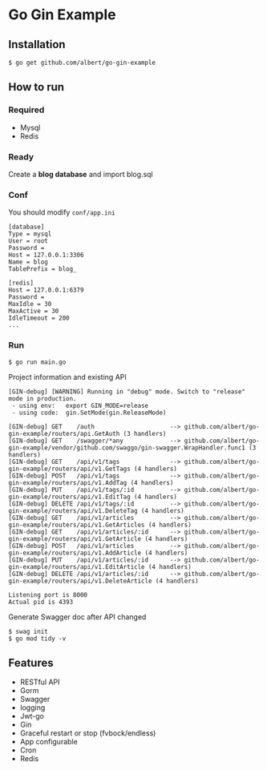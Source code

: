 # Go Gin Example 

## Installation
```
$ go get github.com/albert/go-gin-example
```

## How to run

### Required

- Mysql
- Redis

### Ready

Create a **blog database** and import blog.sql

### Conf

You should modify `conf/app.ini`

```
[database]
Type = mysql
User = root
Password =
Host = 127.0.0.1:3306
Name = blog
TablePrefix = blog_

[redis]
Host = 127.0.0.1:6379
Password =
MaxIdle = 30
MaxActive = 30
IdleTimeout = 200
...
```

### Run
```
$ go run main.go 
```

Project information and existing API

```
[GIN-debug] [WARNING] Running in "debug" mode. Switch to "release" mode in production.
 - using env:	export GIN_MODE=release
 - using code:	gin.SetMode(gin.ReleaseMode)

[GIN-debug] GET    /auth                     --> github.com/albert/go-gin-example/routers/api.GetAuth (3 handlers)
[GIN-debug] GET    /swagger/*any             --> github.com/albert/go-gin-example/vendor/github.com/swaggo/gin-swagger.WrapHandler.func1 (3 handlers)
[GIN-debug] GET    /api/v1/tags              --> github.com/albert/go-gin-example/routers/api/v1.GetTags (4 handlers)
[GIN-debug] POST   /api/v1/tags              --> github.com/albert/go-gin-example/routers/api/v1.AddTag (4 handlers)
[GIN-debug] PUT    /api/v1/tags/:id          --> github.com/albert/go-gin-example/routers/api/v1.EditTag (4 handlers)
[GIN-debug] DELETE /api/v1/tags/:id          --> github.com/albert/go-gin-example/routers/api/v1.DeleteTag (4 handlers)
[GIN-debug] GET    /api/v1/articles          --> github.com/albert/go-gin-example/routers/api/v1.GetArticles (4 handlers)
[GIN-debug] GET    /api/v1/articles/:id      --> github.com/albert/go-gin-example/routers/api/v1.GetArticle (4 handlers)
[GIN-debug] POST   /api/v1/articles          --> github.com/albert/go-gin-example/routers/api/v1.AddArticle (4 handlers)
[GIN-debug] PUT    /api/v1/articles/:id      --> github.com/albert/go-gin-example/routers/api/v1.EditArticle (4 handlers)
[GIN-debug] DELETE /api/v1/articles/:id      --> github.com/albert/go-gin-example/routers/api/v1.DeleteArticle (4 handlers)

Listening port is 8000
Actual pid is 4393
```
Generate Swagger doc after API changed
```
$ swag init  
$ go mod tidy -v
```

## Features

- RESTful API
- Gorm
- Swagger
- logging
- Jwt-go
- Gin
- Graceful restart or stop (fvbock/endless)
- App configurable
- Cron
- Redis